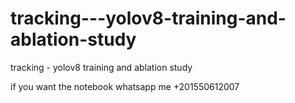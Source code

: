 # tracking---yolov8-training-and-ablation-study
tracking - yolov8 training and ablation study

if you want the notebook whatsapp me +201550612007
